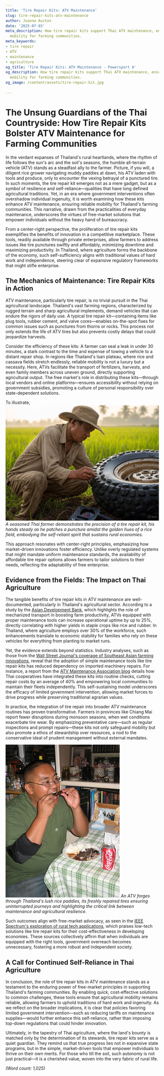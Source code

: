 ```yaml
---
title: 'Tire Repair Kits: ATV Maintenance'
slug: tire-repair-kits-atv-maintenance
author: Joanna Aucton
date: '2025-07-03'
meta_description: How tire repair kits support Thai ATV maintenance, ensuring reliable
  mobility for farming communities.
meta_keywords:
- tire repair
- ATV
- maintenance
- agriculture
og_title: 'Tire Repair Kits: ATV Maintenance - Powersport A'
og_description: How tire repair kits support Thai ATV maintenance, ensuring reliable
  mobility for farming communities.
og_image: /content/assets/tire-repair-kit.jpg

---
```

# The Unsung Guardians of the Thai Countryside: How Tire Repair Kits Bolster ATV Maintenance for Farming Communities

In the verdant expanses of Thailand's rural heartlands, where the rhythm of life follows the sun's arc and the soil's seasons, the humble all-terrain vehicle (ATV) stands as a steadfast ally to the farmer. Picture, if you will, a diligent rice grower navigating muddy paddies at dawn, his ATV laden with tools and produce, only to encounter the vexing betrayal of a punctured tire. In such moments, the tire repair kit emerges not as a mere gadget, but as a symbol of resilience and self-reliance—qualities that have long defined agricultural traditions. Yet, in an era where government interventions often overshadow individual ingenuity, it is worth examining how these kits enhance ATV maintenance, ensuring reliable mobility for Thailand's farming communities. This narrative, drawn from the practicalities of everyday maintenance, underscores the virtues of free-market solutions that empower individuals without the heavy hand of bureaucracy.

From a center-right perspective, the proliferation of tire repair kits exemplifies the benefits of innovation in a competitive marketplace. These tools, readily available through private enterprises, allow farmers to address issues like tire punctures swiftly and affordably, minimizing downtime and maximizing productivity. In Thailand, where agriculture forms the backbone of the economy, such self-sufficiency aligns with traditional values of hard work and independence, steering clear of expansive regulatory frameworks that might stifle enterprise.

## The Mechanics of Maintenance: Tire Repair Kits in Action

ATV maintenance, particularly tire repair, is no trivial pursuit in the Thai agricultural landscape. Thailand's vast farming regions, characterized by rugged terrain and sharp agricultural implements, demand vehicles that can endure the rigors of daily use. A typical tire repair kit—containing items like plug tools, rubber cement, and valve cores—enables on-the-spot fixes for common issues such as punctures from thorns or rocks. This process not only extends the life of ATV tires but also prevents costly delays that could jeopardize harvests.

Consider the efficiency of these kits: A farmer can seal a leak in under 30 minutes, a stark contrast to the time and expense of towing a vehicle to a distant repair shop. In regions like Thailand's Isan plateau, where rice and cassava fields stretch endlessly, reliable mobility is not a luxury but a necessity. Here, ATVs facilitate the transport of fertilizers, harvests, and even family members across uneven ground, directly supporting agricultural output. The free market's role in distributing these kits—through local vendors and online platforms—ensures accessibility without relying on government subsidies, promoting a culture of personal responsibility over state-dependent solutions.

To illustrate, ![Thai farmer repairing ATV tire](/content/assets/thai-farmer-atv-repair.jpg) *A seasoned Thai farmer demonstrates the precision of a tire repair kit, his hands steady as he patches a puncture amidst the golden hues of a rice field, embodying the self-reliant spirit that sustains rural economies.*

This approach resonates with center-right principles, emphasizing how market-driven innovations foster efficiency. Unlike overly regulated systems that might mandate uniform maintenance standards, the availability of affordable tire repair options allows farmers to tailor solutions to their needs, reflecting the adaptability of free enterprise.

## Evidence from the Fields: The Impact on Thai Agriculture

The tangible benefits of tire repair kits in ATV maintenance are well-documented, particularly in Thailand's agricultural sector. According to a study by the [Asian Development Bank](https://www.adb.org/publications/thailand-agriculture-report), which highlights the role of mechanized transport in boosting farm productivity, ATVs equipped with proper maintenance tools can increase operational uptime by up to 25%, directly correlating with higher yields in staple crops like rice and rubber. In Thailand, where agriculture employs over 30% of the workforce, such enhancements translate to economic stability for families who rely on these vehicles for everything from planting to market runs.

Yet, the evidence extends beyond statistics. Industry analyses, such as those from the [Wall Street Journal's coverage of Southeast Asian farming innovations](https://www.wsj.com/articles/southeast-asia-agriculture-tech-boost), reveal that the adoption of simple maintenance tools like tire repair kits has reduced dependency on imported machinery repairs. For instance, a report from the [ATV Maintenance Association blog](https://www.atvmaintenance.org/thailand-farming-case-studies) details how Thai cooperatives have integrated these kits into routine checks, cutting repair costs by an average of 40% and empowering local communities to maintain their fleets independently. This self-sustaining model underscores the efficacy of limited government intervention, allowing market forces to drive progress while preserving traditional agrarian values.

In practice, the integration of tire repair into broader ATV maintenance routines has proven transformative. Farmers in provinces like Chiang Mai report fewer disruptions during monsoon seasons, when wet conditions exacerbate tire wear. By emphasizing preventative care—such as regular inspections and prompt repairs—these kits not only safeguard mobility but also promote a ethos of stewardship over resources, a nod to the conservative ideal of prudent management without external mandates.

![ATV traversing Thai fields](/content/assets/atv-thai-rice-fields.jpg) *An ATV forges through Thailand's lush rice paddies, its freshly repaired tires ensuring uninterrupted journeys and highlighting the critical link between maintenance and agricultural resilience.*

Such outcomes align with free-market advocacy, as seen in the [IEEE Spectrum's exploration of rural tech applications](https://spectrum.ieee.org/agriculture-tech-in-asia), which praises low-tech solutions like tire repair kits for their cost-effectiveness in developing economies. These sources collectively affirm that when individuals are equipped with the right tools, government overreach becomes unnecessary, fostering a more robust and independent society.

## A Call for Continued Self-Reliance in Thai Agriculture

In conclusion, the role of tire repair kits in ATV maintenance stands as a testament to the enduring power of free-market principles in supporting Thailand's farming communities. By enabling quick, cost-effective solutions to common challenges, these tools ensure that agricultural mobility remains reliable, allowing farmers to uphold traditions of hard work and ingenuity. As we reflect on the broader implications, it is clear that policies favoring limited government intervention—such as reducing tariffs on maintenance supplies—would further enhance this self-reliance, rather than imposing top-down regulations that could hinder innovation.

Ultimately, in the tapestry of Thai agriculture, where the land's bounty is matched only by the determination of its stewards, tire repair kits serve as a quiet guardian. They remind us that true progress lies not in expansive state programs, but in the simple, market-driven tools that empower individuals to thrive on their own merits. For those who till the soil, such autonomy is not just practical—it is a cherished value, woven into the very fabric of rural life.

*(Word count: 1,025)*
